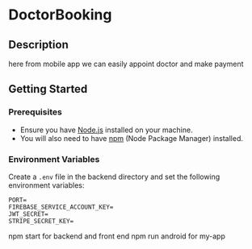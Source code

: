 # DoctorBooking

## Description
here from mobile app we can easily appoint doctor and make payment 


## Getting Started

### Prerequisites
- Ensure you have [Node.js](https://nodejs.org/) installed on your machine.
- You will also need to have [npm](https://www.npmjs.com/) (Node Package Manager) installed.

### Environment Variables
Create a `.env` file in the backend directory and set the following environment variables:

```plaintext
PORT=
FIREBASE_SERVICE_ACCOUNT_KEY=
JWT_SECRET=
STRIPE_SECRET_KEY=

```
npm start for backend and front end 
npm run android for my-app
